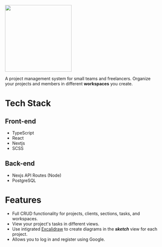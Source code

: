 <img src="https://user-images.githubusercontent.com/70309225/215390454-95f72343-f8b3-495e-bebf-7a42ab16c2a5.png" style="width:220px;"/>


A project management system for small teams and freelancers. Organize your projects and members in different **workspaces** you create. 

# Tech Stack

## Front-end

- TypeScript
- React
- Nextjs
- SCSS

## Back-end

- Nexjs API Routes (Node)
- PostgreSQL

# Features

- Full CRUD functionality for projects, clients, sections, tasks, and workspaces.
- View your project's tasks in different views.
- Use intigrated [Excalidraw](https://excalidraw.com/) to create diagrams in the ***sketch*** view for each project.
- Allows you to log in and register using Google.
